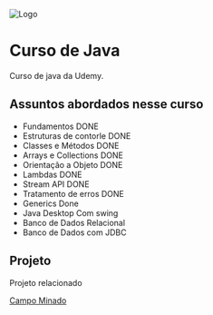 ![Logo](https://upload.wikimedia.org/wikipedia/commons/thumb/e/e3/Udemy_logo.svg/2560px-Udemy_logo.svg.png)

# Curso de Java

Curso de java da Udemy.

## Assuntos abordados nesse curso

- Fundamentos DONE
- Estruturas de contorle DONE
- Classes e Métodos DONE
- Arrays e Collections DONE
- Orientação a Objeto DONE
- Lambdas DONE
- Stream API DONE
- Tratamento de erros DONE
- Generics Done
- Java Desktop Com swing
- Banco de Dados Relacional
- Banco de Dados com JDBC

## Projeto

Projeto relacionado

[Campo Minado](https://github.com/EduardoAlvez/CampoMinado)
